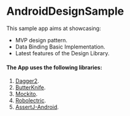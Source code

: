 # AndroidDesignSample
This sample app aims at showcasing:
* MVP design pattern.
* Data Binding Basic Implementation.
* Latest features of the Design Library.


#### The App uses the following libraries:  
1. [Dagger2](https://github.com/google/dagger).
2. [ButterKnife](http://jakewharton.github.io/butterknife/).
3. [Mockito](http://mockito.org/).
4. [Robolectric](http://robolectric.org/).
5. [AssertJ-Android](https://github.com/square/assertj-android).

 
